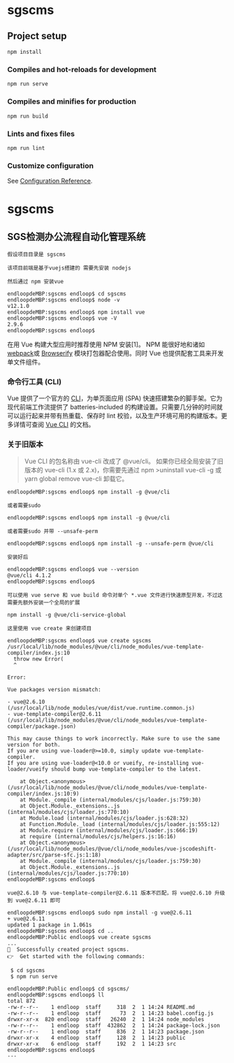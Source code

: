 # sgscms

## Project setup
```
npm install
```

### Compiles and hot-reloads for development
```
npm run serve
```

### Compiles and minifies for production
```
npm run build
```

### Lints and fixes files
```
npm run lint
```

### Customize configuration
See [Configuration Reference](https://cli.vuejs.org/config/).


# sgscms
## SGS检测办公流程自动化管理系统

`假设项目目录是 sgscms`

`该项目前端是基于vuejs搭建的 需要先安装 nodejs`

`然后通过 npm 安装vue`

```shell
endloopdeMBP:sgscms endloop$ cd sgscms
endloopdeMBP:sgscms endloop$ node -v
v12.1.0
endloopdeMBP:sgscms endloop$ npm install vue
endloopdeMBP:sgscms endloop$ vue -V
2.9.6
endloopdeMBP:sgscms endloop$ 
```

在用 Vue 构建大型应用时推荐使用 NPM 安装[1]。
NPM 能很好地和诸如[webpack](https://webpack.js.org/)或 [Browserify](http://browserify.org/) 模块打包器配合使用。同时 Vue 也提供配套工具来开发单文件组件。

### 命令行工具 (CLI)
Vue 提供了一个官方的 [CLI](https://github.com/vuejs/vue-cli)，为单页面应用 (SPA) 快速搭建繁杂的脚手架。它为现代前端工作流提供了 batteries-included 的构建设置。只需要几分钟的时间就可以运行起来并带有热重载、保存时 lint 校验，以及生产环境可用的构建版本。更多详情可查阅 [Vue CLI](https://cli.vuejs.org/) 的文档。

### 关于旧版本
>Vue CLI 的包名称由 vue-cli 改成了 @vue/cli。 如果你已经全局安装了旧版本的 vue-cli (1.x 或 2.x)，你需要先通过 npm >uninstall vue-cli -g 或 yarn global remove vue-cli 卸载它。

```shell
endloopdeMBP:sgscms endloop$ npm install -g @vue/cli
```
`或者需要sudo`
```shell
endloopdeMBP:sgscms endloop$ npm install -g @vue/cli
```
`或者需要sudo 并带 --unsafe-perm`
```shell
endloopdeMBP:sgscms endloop$ npm install -g --unsafe-perm @vue/cli
```
`安装好后`
```
endloopdeMBP:sgscms endloop$ vue --version
@vue/cli 4.1.2
endloopdeMBP:sgscms endloop$ 
```

`可以使用 vue serve 和 vue build 命令对单个 *.vue 文件进行快速原型开发，不过这需要先额外安装一个全局的扩展`
```
npm install -g @vue/cli-service-global
```

`这里使用 vue create 来创建项目`
```
endloopdeMBP:sgscms endloop$ vue create sgscms
/usr/local/lib/node_modules/@vue/cli/node_modules/vue-template-compiler/index.js:10
  throw new Error(
  ^

Error: 

Vue packages version mismatch:

- vue@2.6.10 (/usr/local/lib/node_modules/vue/dist/vue.runtime.common.js)
- vue-template-compiler@2.6.11 (/usr/local/lib/node_modules/@vue/cli/node_modules/vue-template-compiler/package.json)

This may cause things to work incorrectly. Make sure to use the same version for both.
If you are using vue-loader@>=10.0, simply update vue-template-compiler.
If you are using vue-loader@<10.0 or vueify, re-installing vue-loader/vueify should bump vue-template-compiler to the latest.

    at Object.<anonymous> (/usr/local/lib/node_modules/@vue/cli/node_modules/vue-template-compiler/index.js:10:9)
    at Module._compile (internal/modules/cjs/loader.js:759:30)
    at Object.Module._extensions..js (internal/modules/cjs/loader.js:770:10)
    at Module.load (internal/modules/cjs/loader.js:628:32)
    at Function.Module._load (internal/modules/cjs/loader.js:555:12)
    at Module.require (internal/modules/cjs/loader.js:666:19)
    at require (internal/modules/cjs/helpers.js:16:16)
    at Object.<anonymous> (/usr/local/lib/node_modules/@vue/cli/node_modules/vue-jscodeshift-adapter/src/parse-sfc.js:1:18)
    at Module._compile (internal/modules/cjs/loader.js:759:30)
    at Object.Module._extensions..js (internal/modules/cjs/loader.js:770:10)
endloopdeMBP:sgscms endloop$ 
```
`vue@2.6.10 与 vue-template-compiler@2.6.11 版本不匹配，将 vue@2.6.10 升级到 vue@2.6.11 即可`
```
endloopdeMBP:sgscms endloop$ sudo npm install -g vue@2.6.11
+ vue@2.6.11
updated 1 package in 1.061s
endloopdeMBP:sgscms endloop$ cd ..
endloopdeMBP:Public endloop$ vue create sgscms
...
🎉  Successfully created project sgscms.
👉  Get started with the following commands:

 $ cd sgscms
 $ npm run serve

endloopdeMBP:Public endloop$ cd sgscms/
endloopdeMBP:sgscms endloop$ ll 
total 872
-rw-r--r--    1 endloop  staff     318  2  1 14:24 README.md
-rw-r--r--    1 endloop  staff      73  2  1 14:23 babel.config.js
drwxr-xr-x  820 endloop  staff   26240  2  1 14:24 node_modules
-rw-r--r--    1 endloop  staff  432862  2  1 14:24 package-lock.json
-rw-r--r--    1 endloop  staff     836  2  1 14:23 package.json
drwxr-xr-x    4 endloop  staff     128  2  1 14:23 public
drwxr-xr-x    6 endloop  staff     192  2  1 14:23 src
endloopdeMBP:sgscms endloop$
···